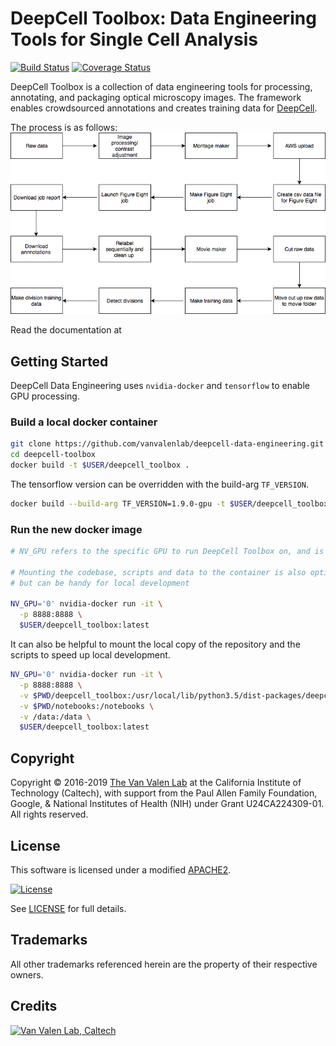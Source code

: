 # DeepCell Toolbox: Data Engineering Tools for Single Cell Analysis

[![Build Status](https://travis-ci.com/vanvalenlab/deepcell-toolbox.svg?branch=master)](https://travis-ci.com/vanvalenlab/deepcell-toolbox)
[![Coverage Status](https://coveralls.io/repos/github/vanvalenlab/deepcell-toolbox/badge.svg?branch=master)](https://coveralls.io/github/vanvalenlab/deepcell-toolbox?branch=master)

DeepCell Toolbox is a collection of data engineering tools for processing, annotating, and packaging optical microscopy images. The framework enables crowdsourced annotations and creates training data for [DeepCell](https://github.com/vanvalenlab/deepcell-tf). 

The process is as follows:
![flow](./docs/flowchart.png)

Read the documentation at 

## Getting Started

DeepCell Data Engineering uses `nvidia-docker` and `tensorflow` to enable GPU processing.  

### Build a local docker container

```bash
git clone https://github.com/vanvalenlab/deepcell-data-engineering.git
cd deepcell-toolbox
docker build -t $USER/deepcell_toolbox .

```

The tensorflow version can be overridden with the build-arg `TF_VERSION`.

```bash
docker build --build-arg TF_VERSION=1.9.0-gpu -t $USER/deepcell_toolbox .
```

### Run the new docker image

```bash
# NV_GPU refers to the specific GPU to run DeepCell Toolbox on, and is not required

# Mounting the codebase, scripts and data to the container is also optional
# but can be handy for local development

NV_GPU='0' nvidia-docker run -it \
  -p 8888:8888 \
  $USER/deepcell_toolbox:latest
```

It can also be helpful to mount the local copy of the repository and the scripts to speed up local development.

```bash
NV_GPU='0' nvidia-docker run -it \
  -p 8888:8888 \
  -v $PWD/deepcell_toolbox:/usr/local/lib/python3.5/dist-packages/deepcell_toolbox/ \
  -v $PWD/notebooks:/notebooks \
  -v /data:/data \
  $USER/deepcell_toolbox:latest
```

## Copyright

Copyright © 2016-2019 [The Van Valen Lab](http://www.vanvalen.caltech.edu/) at the California Institute of Technology (Caltech), with support from the Paul Allen Family Foundation, Google, & National Institutes of Health (NIH) under Grant U24CA224309-01.  
All rights reserved.

## License

This software is licensed under a modified [APACHE2](LICENSE).

[![License](https://img.shields.io/badge/License-Apache%202.0-blue.svg)](https://opensource.org/licenses/Apache-2.0) 

See [LICENSE](LICENSE) for full details.

## Trademarks

All other trademarks referenced herein are the property of their respective owners.

## Credits

[![Van Valen Lab, Caltech](https://upload.wikimedia.org/wikipedia/commons/7/75/Caltech_Logo.svg)](http://www.vanvalen.caltech.edu/)

